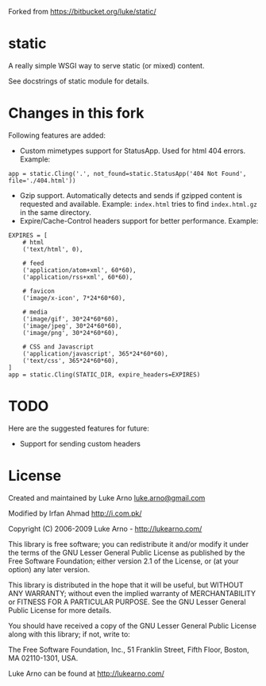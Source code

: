 Forked from https://bitbucket.org/luke/static/

static
======

A really simple WSGI way to serve static (or mixed) content.

See docstrings of static module for details.

Changes in this fork
====================

Following features are added:

* Custom mimetypes support for StatusApp. Used for html 404 errors.
Example:
```
app = static.Cling('.', not_found=static.StatusApp('404 Not Found', file='./404.html'))
```
* Gzip support. Automatically detects and sends if gzipped content is
requested and available. Example: `index.html` tries to find `index.html.gz`
in the same directory.
* Expire/Cache-Control headers support for better performance.
Example:
```
EXPIRES = [
    # html
    ('text/html', 0),

    # feed
    ('application/atom+xml', 60*60),
    ('application/rss+xml', 60*60),

    # favicon
    ('image/x-icon', 7*24*60*60),

    # media
    ('image/gif', 30*24*60*60),
    ('image/jpeg', 30*24*60*60),
    ('image/png', 30*24*60*60),

    # CSS and Javascript
    ('application/javascript', 365*24*60*60),
    ('text/css', 365*24*60*60),
]
app = static.Cling(STATIC_DIR, expire_headers=EXPIRES)
```

TODO
====

Here are the suggested features for future:

* Support for sending custom headers

License
=======

Created and maintained by Luke Arno <luke.arno@gmail.com>

Modified by Irfan Ahmad <http://i.com.pk/>

Copyright (C) 2006-2009 Luke Arno - http://lukearno.com/

This library is free software; you can redistribute it and/or
modify it under the terms of the GNU Lesser General Public
License as published by the Free Software Foundation; either
version 2.1 of the License, or (at your option) any later version.

This library is distributed in the hope that it will be useful,
but WITHOUT ANY WARRANTY; without even the implied warranty of
MERCHANTABILITY or FITNESS FOR A PARTICULAR PURPOSE.  See the GNU
Lesser General Public License for more details.

You should have received a copy of the GNU Lesser General Public
License along with this library; if not, write to:

The Free Software Foundation, Inc., 
51 Franklin Street, Fifth Floor, 
Boston, MA  02110-1301, USA.

Luke Arno can be found at http://lukearno.com/